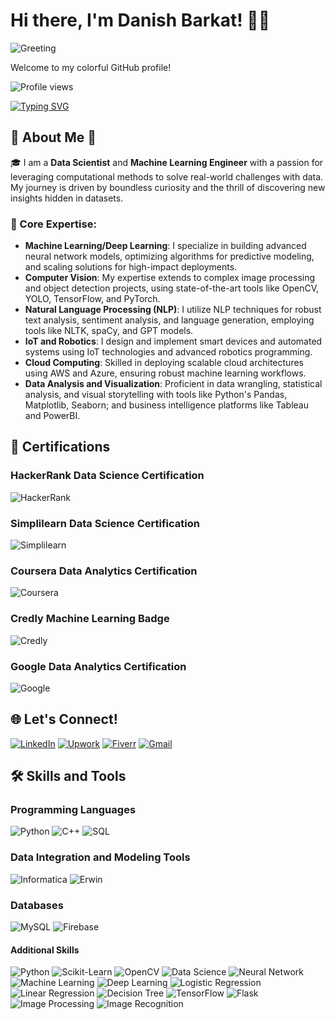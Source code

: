 # Hi there, I'm Danish Barkat! 👋🚀

![Greeting](https://media.giphy.com/media/hvRJCLFzcasrR4ia7z/giphy.gif)

Welcome to my colorful GitHub profile!

![Profile views](https://github.com/Dan-445)

[![Typing SVG](https://readme-typing-svg.herokuapp.com?lines=Data+Scientist+%26+MLOps+Engineer;Experienced+in+AWS+Machine+Learning;Deep+Learning+Specialist;Always+learning+new+things&center=true&width=380&height=45)](https://github.com/Dan-445/Dan-445/)

## 🌟 About Me 🌟

🎓 I am a **Data Scientist** and **Machine Learning Engineer** with a passion for leveraging computational methods to solve real-world challenges with data. My journey is driven by boundless curiosity and the thrill of discovering new insights hidden in datasets.

### 🚀 Core Expertise:
- **Machine Learning/Deep Learning**: I specialize in building advanced neural network models, optimizing algorithms for predictive modeling, and scaling solutions for high-impact deployments.
- **Computer Vision**: My expertise extends to complex image processing and object detection projects, using state-of-the-art tools like OpenCV, YOLO, TensorFlow, and PyTorch.
- **Natural Language Processing (NLP)**: I utilize NLP techniques for robust text analysis, sentiment analysis, and language generation, employing tools like NLTK, spaCy, and GPT models.
- **IoT and Robotics**: I design and implement smart devices and automated systems using IoT technologies and advanced robotics programming.
- **Cloud Computing**: Skilled in deploying scalable cloud architectures using AWS and Azure, ensuring robust machine learning workflows.
- **Data Analysis and Visualization**: Proficient in data wrangling, statistical analysis, and visual storytelling with tools like Python's Pandas, Matplotlib, Seaborn; and business intelligence platforms like Tableau and PowerBI.

## 🏅 Certifications

### HackerRank Data Science Certification
![HackerRank](https://hrcdn.net/fcore/assets/brand/logo-new-white-green-a5cb16e0ae.svg)

### Simplilearn Data Science Certification
![Simplilearn](https://www.simplilearn.com/ice9/assets/skillup-logo-new.svgz)

### Coursera Data Analytics Certification
![Coursera](https://miro.medium.com/v2/resize:fit:1400/1*ErQpF8e8pDOZSlxZBDdt_Q.png)

### Credly Machine Learning Badge
![Credly](https://img.icons8.com/color/48/000000/credly.png)

### Google Data Analytics Certification
![Google](https://img.icons8.com/color/48/000000/google-logo.png)

## 🌐 Let's Connect!

[![LinkedIn](https://img.icons8.com/color/48/000000/linkedin-circled--v3.gif)](https://www.linkedin.com/in/danish-barkat)
[![Upwork](https://icons-for-free.com/iff/png/256/Upwork-1329545834972375892.png)](https://www.upwork.com/freelancers/~01a9a00afda63ff8cf)
[![Fiverr](https://img.icons8.com/color/48/000000/fiverr.png)](https://www.fiverr.com/grayorb)
[![Gmail](https://img.icons8.com/fluency/48/000000/gmail-new.png)](mailto:barkatdanish44@gmail.com)

## 🛠️ Skills and Tools

### Programming Languages
![Python](https://img.shields.io/badge/Python-%233776AB.svg?style=for-the-badge&logo=python&logoColor=white)
![C++](https://img.shields.io/badge/C++-%2300599C.svg?style=for-the-badge&logo=cplusplus&logoColor=white)
![SQL](https://img.shields.io/badge/SQL-%2300f.svg?style=for-the-badge&logo=mysql&logoColor=white)

### Data Integration and Modeling Tools
![Informatica](https://img.shields.io/badge/Informatica-%23FFCA28.svg?style=for-the-badge&logo=informatica&logoColor=black)
![Erwin](https://img.shields.io/badge/Erwin-%23FFCA28.svg?style=for-the-badge&logo=erwin&logoColor=black)

### Databases
![MySQL](https://img.shields.io/badge/MySQL-%234479A1.svg?style=for-the-badge&logo=mysql&logoColor=white)
![Firebase](https://img.shields.io/badge/Firebase-%23FFCA28.svg?style=for-the-badge&logo=firebase&logoColor=black)

#### Additional Skills
![Python](https://img.shields.io/badge/Python-%233776AB.svg?style=for-the-badge&logo=python&logoColor=white)
![Scikit-Learn](https://img.shields.io/badge/Scikit--Learn-%23F7931E.svg?style=for-the-badge&logo=scikit-learn&logoColor=white)
![OpenCV](https://img.shields.io/badge/OpenCV-%235C3EE8.svg?style=for-the-badge&logo=opencv&logoColor=white)
![Data Science](https://img.shields.io/badge/Data%20Science-%233776AB.svg?style=for-the-badge&logo=datascience&logoColor=white)
![Neural Network](https://img.shields.io/badge/Neural%20Network-%233776AB.svg?style=for-the-badge&logo=neuralnetwork&logoColor=white)
![Machine Learning](https://img.shields.io/badge/Machine%20Learning-%2300C853.svg?style=for-the-badge&logo=machinelearning&logoColor=white)
![Deep Learning](https://img.shields.io/badge/Deep%20Learning-%2300C853.svg?style=for-the-badge&logo=deeplearning&logoColor=white)
![Logistic Regression](https://img.shields.io/badge/Logistic%20Regression-%233776AB.svg?style=for-the-badge&logo=logisticregression&logoColor=white)
![Linear Regression](https://img.shields.io/badge/Linear%20Regression-%233776AB.svg?style=for-the-badge&logo=linearregression&logoColor=white)
![Decision Tree](https://img.shields.io/badge/Decision%20Tree-%233776AB.svg?style=for-the-badge&logo=decisiontree&logoColor=white)
![TensorFlow](https://img.shields.io/badge/TensorFlow-%23FF6F00.svg?style=for-the-badge&logo=tensorflow&logoColor=white)
![Flask](https://img.shields.io/badge/Flask-%23000.svg?style=for-the-badge&logo=flask&logoColor=white)
![Image Processing](https://img.shields.io/badge/Image%20Processing-%235C3EE8.svg?style=for-the-badge&logo=imageprocessing&logoColor=white)
![Image Recognition](https://img.shields.io/badge/Image%20Recognition-%235C3EE8.svg?style=for-the-badge&logo=imagerecognition&logoColor=white)
